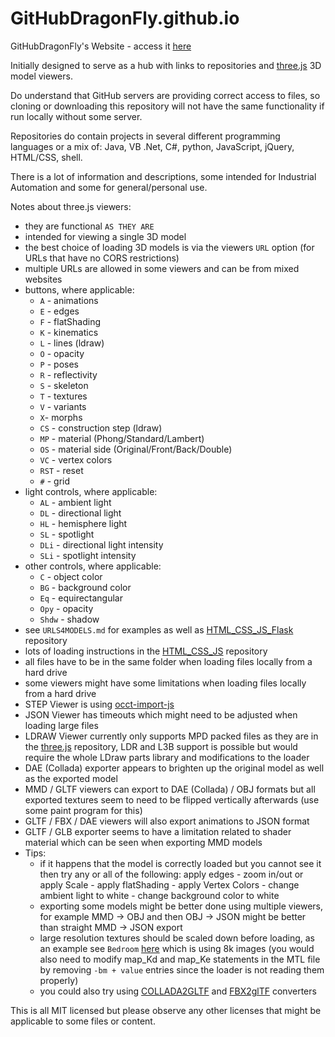 # GitHubDragonFly.github.io
GitHubDragonFly's Website - access it [here](https://githubdragonfly.github.io)

Initially designed to serve as a hub with links to repositories and [three.js](https://threejs.org) 3D model viewers.

Do understand that GitHub servers are providing correct access to files, so cloning or downloading this repository will not have the same functionality if run locally without some server.

Repositories do contain projects in several different programming languages or a mix of: Java, VB .Net, C#, python, JavaScript, jQuery, HTML/CSS, shell.

There is a lot of information and descriptions, some intended for Industrial Automation and some for general/personal use.

Notes about three.js viewers:
 - they are functional `AS THEY ARE`
 - intended for viewing a single 3D model
 - the best choice of loading 3D models is via the viewers `URL` option (for URLs that have no CORS restrictions)
 - multiple URLs are allowed in some viewers and can be from mixed websites
 - buttons, where applicable:
   - `A` - animations
   - `E` - edges
   - `F` - flatShading
   - `K` - kinematics
   - `L` - lines (ldraw)
   - `O` - opacity
   - `P` - poses
   - `R` - reflectivity
   - `S` - skeleton
   - `T` - textures
   - `V` - variants
   - `X`- morphs
   - `CS` - construction step (ldraw)
   - `MP` - material (Phong/Standard/Lambert)
   - `OS` - material side (Original/Front/Back/Double)
   - `VC` - vertex colors
   - `RST` - reset
   - `#` - grid
 - light controls, where applicable:
   - `AL` - ambient light
   - `DL` - directional light
   - `HL` - hemisphere light
   - `SL` - spotlight
   - `DLi` - directional light intensity
   - `SLi` - spotlight intensity
 - other controls, where applicable:
   - `C` - object color
   - `BG` - background color
   - `Eq` - equirectangular
   - `Opy` - opacity
   - `Shdw` - shadow
 - see `URLS4MODELS.md` for examples as well as [HTML_CSS_JS_Flask](https://github.com/GitHubDragonFly/HTML_CSS_JS_Flask) repository
 - lots of loading instructions in the [HTML_CSS_JS](https://github.com/GitHubDragonFly/HTML_CSS_JS) repository
 - all files have to be in the same folder when loading files locally from a hard drive
 - some viewers might have some limitations when loading files locally from a hard drive
 - STEP Viewer is using [occt-import-js](https://github.com/kovacsv/occt-import-js)
 - JSON Viewer has timeouts which might need to be adjusted when loading large files
 - LDRAW Viewer currently only supports MPD packed files as they are in the [three.js](https://github.com/mrdoob/three.js/tree/master/examples/models/ldraw/officialLibrary/models) repository, LDR and L3B support is possible but would require the whole LDraw parts library and modifications to the loader
 - DAE (Collada) exporter appears to brighten up the original model as well as the exported model
 - MMD / GLTF viewers can export to DAE (Collada) / OBJ formats but all exported textures seem to need to be flipped vertically afterwards (use some paint program for this)
 - GLTF / FBX / DAE viewers will also export animations to JSON format
 - GLTF / GLB exporter seems to have a limitation related to shader material which can be seen when exporting MMD models
 - Tips:
   - if it happens that the model is correctly loaded but you cannot see it then try any or all of the following: apply edges - zoom in/out or apply Scale - apply flatShading - apply Vertex Colors - change ambient light to white - change background color to white
   - exporting some models might be better done using multiple viewers, for example MMD -> OBJ and then OBJ -> JSON might be better than straight MMD -> JSON export
   - large resolution textures should be scaled down before loading, as an example see `Bedroom` [here](https://casual-effects.com/data/index.html) which is using 8k images (you would also need to modify map_Kd and map_Ke statements in the MTL file by removing `-bm + value` entries since the loader is not reading them properly)
   - you could also try using [COLLADA2GLTF](https://github.com/KhronosGroup/COLLADA2GLTF) and [FBX2glTF](https://github.com/facebookincubator/FBX2glTF) converters

This is all MIT licensed but please observe any other licenses that might be applicable to some files or content.
